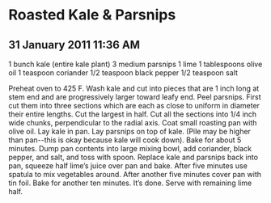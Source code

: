 # Roasted Kale & Parsnips
## 31 January 2011 11:36 AM

1 bunch kale (entire kale plant)
3 medium parsnips
1 lime
1 tablespoons olive oil
1 teaspoon coriander
1/2 teaspoon black pepper
1/2 teaspoon salt

Preheat oven to 425 F. Wash kale and cut into pieces that are 1 inch long at stem end and are progressively larger toward leafy end. Peel parsnips. First cut them into three sections which are each as close to uniform in diameter their entire lengths. Cut the largest in half. Cut all the sections into 1/4 inch wide chunks, perpendicular to the radial axis. Coat small roasting pan with olive oil. Lay kale in pan. Lay parsnips on top of kale. (Pile may be higher than pan--this is okay because kale will cook down). Bake for about 5 minutes. Dump pan contents into large mixing bowl, add coriander, black pepper, and salt, and toss with spoon. Replace kale and parsnips back into pan, squeeze half lime’s juice over pan and bake. After five minutes use spatula to mix vegetables around. After another five minutes cover pan with tin foil. Bake for another ten minutes. It’s done. Serve with remaining lime half.